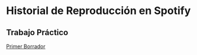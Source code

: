 # Historial de Reproducción en Spotify
## Trabajo Práctico

[Primer Borrador](https://docs.google.com/document/d/1Q88r3SkX1IiiruTAHgsB6OrA1J2S4Zx-sf4N6aXLbt0/edit)



